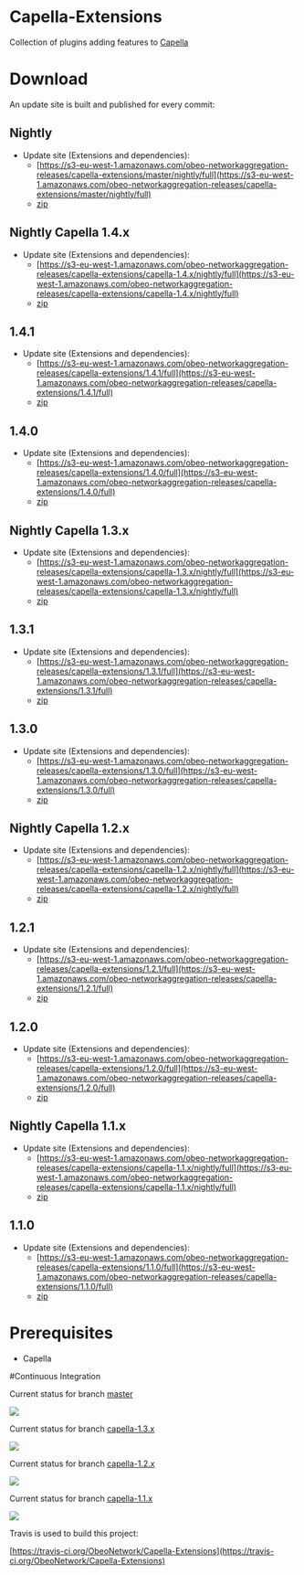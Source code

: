 # Capella-Extensions

Collection of plugins adding features to [Capella](http://polarsys.org/capella/)

# Download

An update site is built and published for every commit:

## Nightly

* Update site (Extensions and dependencies):
  * [https://s3-eu-west-1.amazonaws.com/obeo-networkaggregation-releases/capella-extensions/master/nightly/full](https://s3-eu-west-1.amazonaws.com/obeo-networkaggregation-releases/capella-extensions/master/nightly/full)
  * [zip](https://s3-eu-west-1.amazonaws.com/obeo-networkaggregation-releases/capella-extensions/master/nightly/full/org.obeonetwork.capella.update.full.zip)

## Nightly Capella 1.4.x

* Update site (Extensions and dependencies):
  * [https://s3-eu-west-1.amazonaws.com/obeo-networkaggregation-releases/capella-extensions/capella-1.4.x/nightly/full](https://s3-eu-west-1.amazonaws.com/obeo-networkaggregation-releases/capella-extensions/capella-1.4.x/nightly/full)
  * [zip](https://s3-eu-west-1.amazonaws.com/obeo-networkaggregation-releases/capella-extensions/capella-1.4.x/nightly/full/org.obeonetwork.capella.update.full.zip)

## 1.4.1

* Update site (Extensions and dependencies):
  * [https://s3-eu-west-1.amazonaws.com/obeo-networkaggregation-releases/capella-extensions/1.4.1/full](https://s3-eu-west-1.amazonaws.com/obeo-networkaggregation-releases/capella-extensions/1.4.1/full)
  * [zip](https://s3-eu-west-1.amazonaws.com/obeo-networkaggregation-releases/capella-extensions/1.4.1/full/org.obeonetwork.capella.update.full.zip)

## 1.4.0

* Update site (Extensions and dependencies):
  * [https://s3-eu-west-1.amazonaws.com/obeo-networkaggregation-releases/capella-extensions/1.4.0/full](https://s3-eu-west-1.amazonaws.com/obeo-networkaggregation-releases/capella-extensions/1.4.0/full)
  * [zip](https://s3-eu-west-1.amazonaws.com/obeo-networkaggregation-releases/capella-extensions/1.4.0/full/org.obeonetwork.capella.update.full.zip)

## Nightly Capella 1.3.x

* Update site (Extensions and dependencies):
  * [https://s3-eu-west-1.amazonaws.com/obeo-networkaggregation-releases/capella-extensions/capella-1.3.x/nightly/full](https://s3-eu-west-1.amazonaws.com/obeo-networkaggregation-releases/capella-extensions/capella-1.3.x/nightly/full)
  * [zip](https://s3-eu-west-1.amazonaws.com/obeo-networkaggregation-releases/capella-extensions/capella-1.3.x/nightly/full/org.obeonetwork.capella.update.full.zip)

## 1.3.1

* Update site (Extensions and dependencies):
  * [https://s3-eu-west-1.amazonaws.com/obeo-networkaggregation-releases/capella-extensions/1.3.1/full](https://s3-eu-west-1.amazonaws.com/obeo-networkaggregation-releases/capella-extensions/1.3.1/full)
  * [zip](https://s3-eu-west-1.amazonaws.com/obeo-networkaggregation-releases/capella-extensions/1.3.1/full/org.obeonetwork.capella.update.full.zip)

## 1.3.0

* Update site (Extensions and dependencies):
  * [https://s3-eu-west-1.amazonaws.com/obeo-networkaggregation-releases/capella-extensions/1.3.0/full](https://s3-eu-west-1.amazonaws.com/obeo-networkaggregation-releases/capella-extensions/1.3.0/full)
  * [zip](https://s3-eu-west-1.amazonaws.com/obeo-networkaggregation-releases/capella-extensions/1.3.0/full/org.obeonetwork.capella.update.full.zip)

## Nightly Capella 1.2.x

* Update site (Extensions and dependencies):
  * [https://s3-eu-west-1.amazonaws.com/obeo-networkaggregation-releases/capella-extensions/capella-1.2.x/nightly/full](https://s3-eu-west-1.amazonaws.com/obeo-networkaggregation-releases/capella-extensions/capella-1.2.x/nightly/full)
  * [zip](https://s3-eu-west-1.amazonaws.com/obeo-networkaggregation-releases/capella-extensions/capella-1.2.x/nightly/full/org.obeonetwork.capella.update.full.zip)

## 1.2.1

* Update site (Extensions and dependencies):
  * [https://s3-eu-west-1.amazonaws.com/obeo-networkaggregation-releases/capella-extensions/1.2.1/full](https://s3-eu-west-1.amazonaws.com/obeo-networkaggregation-releases/capella-extensions/1.2.1/full)
  * [zip](https://s3-eu-west-1.amazonaws.com/obeo-networkaggregation-releases/capella-extensions/1.2.1/full/org.obeonetwork.capella.update.full.zip)

## 1.2.0

* Update site (Extensions and dependencies):
  * [https://s3-eu-west-1.amazonaws.com/obeo-networkaggregation-releases/capella-extensions/1.2.0/full](https://s3-eu-west-1.amazonaws.com/obeo-networkaggregation-releases/capella-extensions/1.2.0/full)
  * [zip](https://s3-eu-west-1.amazonaws.com/obeo-networkaggregation-releases/capella-extensions/1.2.0/full/org.obeonetwork.capella.update.full.zip)

## Nightly Capella 1.1.x

* Update site (Extensions and dependencies):
  * [https://s3-eu-west-1.amazonaws.com/obeo-networkaggregation-releases/capella-extensions/capella-1.1.x/nightly/full](https://s3-eu-west-1.amazonaws.com/obeo-networkaggregation-releases/capella-extensions/capella-1.1.x/nightly/full)
  * [zip](https://s3-eu-west-1.amazonaws.com/obeo-networkaggregation-releases/capella-extensions/capella-1.1.x/nightly/full/org.obeonetwork.capella.update.full.zip)

## 1.1.0

* Update site (Extensions and dependencies):
  * [https://s3-eu-west-1.amazonaws.com/obeo-networkaggregation-releases/capella-extensions/1.1.0/full](https://s3-eu-west-1.amazonaws.com/obeo-networkaggregation-releases/capella-extensions/1.1.0/full)
  * [zip](https://s3-eu-west-1.amazonaws.com/obeo-networkaggregation-releases/capella-extensions/1.1.0/full/org.obeonetwork.capella.update.full.zip)

# Prerequisites

* Capella

#Continuous Integration

Current status for branch [master](https://github.com/ObeoNetwork/Capella-Extensions/tree/master)

![](https://travis-ci.org/ObeoNetwork/Capella-Extensions.svg?branch=master)

Current status for branch [capella-1.3.x](https://github.com/ObeoNetwork/Capella-Extensions/tree/capella-1.3.x)

![](https://travis-ci.org/ObeoNetwork/Capella-Extensions.svg?branch=capella-1.3.x)

Current status for branch [capella-1.2.x](https://github.com/ObeoNetwork/Capella-Extensions/tree/capella-1.2.x)

![](https://travis-ci.org/ObeoNetwork/Capella-Extensions.svg?branch=capella-1.2.x)

Current status for branch [capella-1.1.x](https://github.com/ObeoNetwork/Capella-Extensions/tree/capella-1.1.x)

![](https://travis-ci.org/ObeoNetwork/Capella-Extensions.svg?branch=capella-1.1.x)

Travis is used to build this project:

[https://travis-ci.org/ObeoNetwork/Capella-Extensions](https://travis-ci.org/ObeoNetwork/Capella-Extensions)


